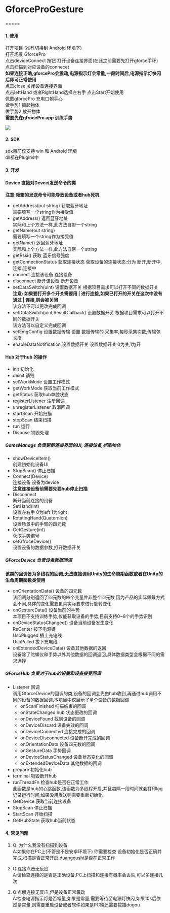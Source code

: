 # GforceProGesture

=====
 #### 1. 使用
  打开项目 (推荐切换到 Android 环境下)  
  打开场景 GforcePro  
  点击deviceConnect 按钮 打开设备连接界面(在此之前需要先打开gforce手环)  
  点击扫描到对应设备的connecet  
  **如果连接正确,gforcePro会震动,电源指示灯会常量,一段时间后,电源指示灯快闪后即可正常使用**  
  点击close 关闭设备连接界面  
  点击leftHand 或者RightHand选择左右手
  点击Start开始使用  
  佩戴gforcePro 充电口朝手心  
  做手势1 抓起物体  
  做手势2 放开物体  
  **需要先在gfrocePro app 训练手势**

  <img src="Assets/redeme_image/Device.png"/>
  
#### 2. SDK 
sdk目前仅支持 win 和 Android 环境  
dll都在Plugins中

#### 3. 开发
 #### Device 直接对Devcei发送命令的类
 **注意:频繁的发送命令可能导致设备或者hub死机**
 * getAddress(out string) 获取蓝牙地址  
  需要填写一个string作为接受值  
 * getAddress() 返回蓝牙地址  
  实际和上个方法一样,此方法自带一个string
 * getName(out string)  
  需要填写一个string作为接受值 
 * getName() 返回蓝牙地址  
  实际和上个方法一样,此方法自带一个string
 * getRssi()
  获取 蓝牙信号强度 
 * getConnectionStatus 获取连接状态
   获取设备的连接状态:分为 断开,断开中,连接,连接中
 * connect 连接该设备
   连接设备
 * disconnect 断开该设备
   断开设备
 * setDataSwitch(uint) 设置数据开关
   根据项目需求可以打开不同的数据开关  
   **注意: 如果要打开多个开关需要用 | 进行连接,如果已打开的开关在这次中没有通过 | 连接,则会被关闭**  
   该方法不可以更改完成回调
 * setDataSwitch(uint,ResultCallback) 设置数据开关
   根据项目需求可以打开不同的数据开关  
   该方法可以自定义完成回调
 * setEmgConfig 设置数据传输
   设置 数据传输的 采集率,每秒采集次数,传输包长度
 * enableDataNotification 设置数据开关
   设置数据开关 0为关,1为开

 #### Hub 对于hub 的操作
  * init 初始化
  * deinit 销毁
  * setWorkMode 设置工作模式
  * getWorkMode 获取当前工作模式
  * getStatus 获取hub单腔状态
  * registerListener 注册回调
  * unregisterListener 取消回调
  * startScan 开始扫描
  * stopScan 结束扫描
  * run 运行
  * Dispose 销毁处理
 ##### GameManage 负责更新连接界面的UI, 连接设备,抓取物体
  * showDeviceItem()  
  创建初始化设备UI
  * StopScan()
  停止扫描  
  * Connect(Device)  
  连接设备 设备为device  
  **注意连接设备前需要先要hub停止扫描**
  * Disconnect  
  断开当前连接的设备  
  * SetHand(int)  
  设置左右手 0为left 1为right
  * RotatingHand(Quaternion)  
    设置场景中的手臂的四元数
  * GetGesture(int)  
    获取手势编号
  * setGfroceDevice()  
    设置设备的数据参数,打开数据开关
##### GForceDevice 负责设备数据回调
  **该类的回调皆为多线程的回调,无法直接调用Unity的生命周期函数或者在Unity的生命周期函数类使用**
  * onOrientationData() 设备的四元数  
    该回调分别返回了四元数的四个变量并非整个四元数
    因为产品的实际佩戴方式会不同,具体的变化需要更具实际要求进行旋转变化
  * onGestureData() 设备当前的手势  
    本项目不支持训练手势,仅能获取设备的手势,目前支持0~8个的手势识别
  * onDeviceStatusChanged() 设备当前设备发生变化  
    ReCenter 按下电源键  
    UsbPlugged 插上充电线  
    UsbPulled 拔下充电线
  * onExtendedDeviceData() 设备其他数据的返回  
    设备除了陀螺仪和手势以外其他数据的回调返回,具体数据类型会根据不同的需求选择
##### GForceHub 负责对于hub的设置和设备接受回调
 * Listener 回调  
   调用GforceDevice的回调的类,设备的回调会先由hub收到,再通过hub调用不同的设备的数据回调,本项目中仅展示了单个设备的数据回调
   * onScanFinished 扫描结束的回调
   * onStateChanged hub 状态更改的回调
   * onDeviceFound 找到设备的回调
   * onDeviceDiscard 设备失效的回调
   * onDeviceConnected 连接完成的回调
   * onDeviceDisconnected 设备断开完成的回调
   * onOrientationData 设备四元数的回调
   * onGestureData 手势回调
   * onDeviceStatusChanged 设备状态变化的回调
   * onExtendedDeviceData 其他数据的回调
 * prepare 初始化hub
 * terminal 销毁断开hub
 * runThreadFn 检查hub是否在正常工作  
   此函数是hub的心跳函数,该函数为多线程开启,并且每隔一段时间就会打印log记录运行时间,如果没用发送则需要重新初始化
 * GetDevice 获取当前连接设备
 * StopScan 停止扫描
 * StartScan 开始扫描
 * GetHubState 获取hub当前状态

#### 4. 常见问题
1. Q: 为什么我没有扫描到设备  
   A:如果你在PC上(不管是不是安卓环境下) 你需要检查 设备初始化是否正确并完成,扫描是否正常开启,duangoushi是否在正常工作

2. Q:连接点击无反应  
   A:请检查连接的是否是正确设备,PC上扫描和连接有概率会丢失,可以多连接几次

3. Q:点解连接无反应,但是设备正常震动  
   A:检查电源指示灯是否常量,如果是常量,需要等待至电源灯快闪,如果10s后依然是常量,则需要重启设备或者软件如果是PC端还需要拔插dogou
